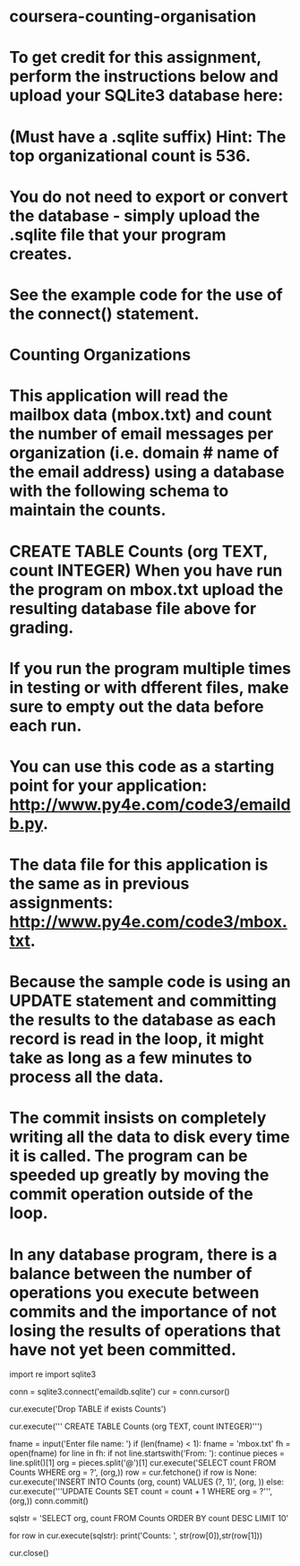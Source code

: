 # coursera-counting-organisation
# To get credit for this assignment, perform the instructions below and upload your SQLite3 database here: 
# (Must have a .sqlite suffix) Hint: The top organizational count is 536.  
# You do not need to export or convert the database - simply upload the .sqlite file that your program creates. 
# See the example code for the use of the connect() statement.  

# Counting Organizations 

# This application will read the mailbox data (mbox.txt) and count the number of email messages per organization (i.e. domain # name of the email address) using a database with the following schema to maintain the counts.  

# CREATE TABLE Counts (org TEXT, count INTEGER) When you have run the program on mbox.txt upload the resulting database file above for grading. 
# If you run the program multiple times in testing or with dfferent files, make sure to empty out the data before each run.  
# You can use this code as a starting point for your application: http://www.py4e.com/code3/emaildb.py.  
# The data file for this application is the same as in previous assignments: http://www.py4e.com/code3/mbox.txt.  
# Because the sample code is using an UPDATE statement and committing the results to the database as each record is read in the loop, it might take as long as a few minutes to process all the data. 
# The commit insists on completely writing all the data to disk every time it is called.  The program can be speeded up greatly by moving the commit operation outside of the loop. 
# In any database program, there is a balance between the number of operations you execute between commits and the importance of not losing the results of operations that have not yet been committed.


import re
import sqlite3

conn = sqlite3.connect('emaildb.sqlite')
cur = conn.cursor()

cur.execute('Drop TABLE if exists Counts')

cur.execute('''
CREATE TABLE Counts (org TEXT, count INTEGER)''')

fname = input('Enter file name: ')
if (len(fname) < 1): fname = 'mbox.txt'
fh = open(fname)
for line in fh:
    if not line.startswith('From: '): continue
    pieces = line.split()[1]
    org = pieces.split('@')[1]
    cur.execute('SELECT count FROM Counts WHERE org = ?', (org,))
    row = cur.fetchone()
    if row is None:
        cur.execute('INSERT INTO Counts (org, count) VALUES (?, 1)', (org, ))
    else:
        cur.execute('''UPDATE Counts SET count = count + 1 WHERE org = ?''', (org,))
        conn.commit()

sqlstr = 'SELECT org, count FROM Counts ORDER BY count DESC LIMIT 10'

for row in cur.execute(sqlstr):
    print('Counts: ', str(row[0]),str(row[1]))

cur.close()

